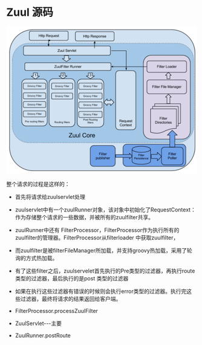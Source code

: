 # Zuul 源码

![](../images/15296585957815.jpg)



整个请求的过程是这样的：

- 首先将请求给zuulservlet处理
- zuulservlet中有一个zuulRunner对象，该对象中初始化了RequestContext：作为存储整个请求的一些数据，并被所有的zuulfilter共享。
- zuulRunner中还有 FilterProcessor，FilterProcessor作为执行所有的zuulfilter的管理器。FilterProcessor从filterloader 中获取zuulfilter，
- 而zuulfilter是被filterFileManager所加载，并支持groovy热加载，采用了轮询的方式热加载。
- 有了这些filter之后，zuulservelet首先执行的Pre类型的过滤器，再执行route类型的过滤器，最后执行的是post 类型的过滤器
- 如果在执行这些过滤器有错误的时候则会执行error类型的过滤器。执行完这些过滤器，最终将请求的结果返回给客户端。
 
 

- FilterProcessor.processZuulFilter
- ZuulServlet---主要
- ZuulRunner.postRoute



